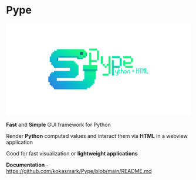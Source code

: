 # Pype

![logo](https://github.com/kokasmark/Pype/blob/main/banner.png?raw=true)

**Fast** and **Simple** GUI framework for Python

Render **Python** computed values and interact them via **HTML** in a webview application

Good for fast visualization or **lightweight applications**

**Documentation** - https://github.com/kokasmark/Pype/blob/main/README.md